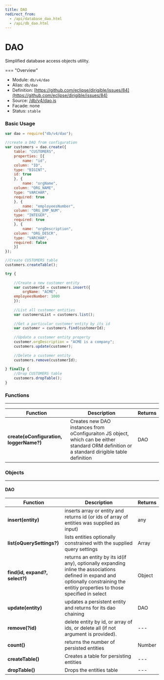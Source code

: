 ```yaml
---
title: DAO
redirect_from:
  - /api/database_dao.html
  - /api/db_dao.html
---
```


DAO
===

Simplified database access objects utility.

=== "Overview"
- Module: `db/v4/dao`
- Alias: `db/dao`
- Definition: [https://github.com/eclipse/dirigible/issues/84](https://github.com/eclipse/dirigible/issues/84)
- Source: [/db/v4/dao.js](https://github.com/dirigiblelabs/api-db/blob/master/db/v4/dao.js)
- Facade: none
- Status: `stable`


### Basic Usage

```javascript
var dao = require("db/v4/dao");

//create a DAO from configuration
var customers = dao.create({
    table: "CUSTOMERS",
    properties: [{
        name: "id",
	column: "ID",
	type: "BIGINT",
	id: true
    }, {
        name: "orgName",
	column: "ORG_NAME",
	type: "VARCHAR",
	required: true
    }, {
        name: "employeesNumber",
	column: "ORG_EMP_NUM",
	type: "INTEGER",
	required: true
    }, {
        name: "orgDescription",
	column: "ORG_DESCR",
	type: "VARCHAR",
	required: false
    }]
});

//Create CUSTOMERS table
customers.createTable();

try {
	
    //Create a new customer entity
    var customerId = customers.insert({
        orgName: "ACME",
	employeesNumber: 1000
    });
		
    //List all customer entities
    var customersList = customers.list(); 
	
    //Get a particular customer entity by its id
    var customer = customers.find(customerId); 
	
    //Update a customer entity property
    customer.orgDescription = "ACME is a company";
    customers.update(customer);
	 
    //Delete a customer entity
    customers.remove(customerId);
	
} finally {  
    //Drop CUSTOMERS table
    customers.dropTable();
}
```

### Functions

---

Function     | Description | Returns
------------ | ----------- | --------
**create(oConfiguration, loggerName?)** | Creates new DAO instances from oConfiguraiton JS object, which can be either standard ORM definition or a standard dirigible table definition |  DAO 


### Objects

---

#### DAO

Function     | Description | Returns
------------ | ----------- | --------
**insert(entity)** | inserts array or entity and returns id (or ids of array of entities was supplied as input)  |  any 
**list(oQuerySettings?)** | lists entities optionally constrained with the supplied query settings |  Array 
**find(id, expand?, select?)** | returns an entity by its id(if any), optionally expanding inline the associations defined in expand and optionally constraining the entitiy properties to those specified in select |  Object
**update(entity)** | updates a persistent entity and returns for its dao chaining  |  DAO
**remove(?id)** | delete entity by id, or array of ids, or delete all (if not argument is provided). |  ---
**count()** | returns the number of persisted entities |  Number
**createTable()** | Creates a table for persisting entities  |  ---
**dropTable()** | Drops the entities table  |  ---
